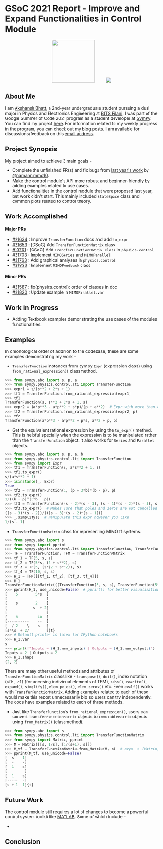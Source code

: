 # GSoC 2021 Report - Improve and Expand Functionalities in Control Module

<p align="center">
<img src=https://user-images.githubusercontent.com/53227127/130247629-81e83ef8-0d05-4f08-8edf-233abf8a1acb.png width=140 height=140></img>ㅤㅤㅤ<img src=https://user-images.githubusercontent.com/53227127/130246696-f7188bb7-3708-4b84-8f46-cc1119b6eb76.png></img>
</p>

<h2>About Me</h2>

I am [Akshansh Bhatt](https://www.github.com/akshanshbhatt), a 2nd-year undergraduate student pursuing a dual major in Physics and Electronics Engineering at [BITS Pilani](https://bits-pilani.ac.in/). I was part of the Google Summer of Code 2021 program as a student developer at [SymPy](https://github.com/sympy/sympy). You can find my project [here](https://summerofcode.withgoogle.com/projects/#6135134387961856). For information related to my weekly progress in the program, you can check out my [blog posts](https://gsoc-blog.akshansh.me/). I am available for discussions/feedback on this [email address](mailto:qaz.akshansh@gmail.com).

<h2>Project Synopsis</h2>

My project aimed to achieve 3 main goals -

- Complete the unfinished PR(s) and fix bugs from [last year's work](https://github.com/namannimmo10/Google-Summer-of-Code-with-SymPy) by [@namannimmo10](https://www.github.com/namannimmo10).
- Make the control module's API more robust and beginner-friendly by adding examples related to use cases.
- Add functionalities in the control module that were proposed last year, but work didn't start. This mainly included `StateSpace` class and common plots related to control theory.

<h2>Work Accomplished</h2>

#### Major PRs

- [#21634](https://github.com/sympy/sympy/pull/21634) : Improve `TransferFunction` docs and add `to_expr`
- [#21653](https://github.com/sympy/sympy/pull/21653) : [GSoC] Add `TransferFunctionMatrix` class
- [#19761](https://github.com/sympy/sympy/pull/19761) : [GSoC] Add `TransferFunctionMatrix class` in `physics.control`
- [#21703](https://github.com/sympy/sympy/pull/21703) : Implement `MIMOSeries` and `MIMOParallel`
- [#21763](https://github.com/sympy/sympy/pull/21763) : Add graphical analyses in `physics.control`
- [#21833](https://github.com/sympy/sympy/pull/21833) : Implement `MIMOFeedback` class

#### Minor PRs

- [#21587](https://github.com/sympy/sympy/pull/21587) : fix(physics.control): order of classes in doc
- [#21820](https://github.com/sympy/sympy/pull/21820) : Update example in `MIMOParallel.var`

<h2>Work in Progress</h2>

- Adding Textbook examples demonstrating the use cases of the modules functionalities.

<h2>Examples</h2>

In chronological order of addition to the codebase, these are some examples demonstrating my work -

- `TransferFunction` instances from sympy `Expr` (expression class) using `from_rational_expression()` classmethod.
```py
>>> from sympy.abc import s, p, a
>>> from sympy.physics.control.lti import TransferFunction
>>> expr1 = s/(s**2 + 2*s + 1)
>>> tf1 = TransferFunction.from_rational_expression(expr1)
>>> tf1
TransferFunction(s, s**2 + 2*s + 1, s)
>>> expr2 = (a*p**3 - a*p**2 + s*p)/(p + a**2)  # Expr with more than one variables
>>> tf2 = TransferFunction.from_rational_expression(expr2, p)
>>> tf2
TransferFunction(a*p**3 - a*p**2 + p*s, a**2 + p, p)
```

- Get the equivalent rational expression by using the `to_expr()` method. This is helpful specially when the expression is to be manipulated rather than the `TransferFunction` object. It also works for `Series` and `Parallel` objects.
```py
>>> from sympy.abc import s, p, a, b
>>> from sympy.physics.control.lti import TransferFunction
>>> from sympy import Expr
>>> tf1 = TransferFunction(s, a*s**2 + 1, s)
>>> tf1.to_expr()
s/(a*s**2 + 1)
>>> isinstance(_, Expr)
True
>>> tf2 = TransferFunction(1, (p + 3*b)*(b - p), p)
>>> tf2.to_expr()
1/((b - p)*(3*b + p))
>>> tf3 = TransferFunction((s - 2)*(s - 3), (s - 1)*(s - 2)*(s - 3), s)
>>> tf3.to_expr()  # Makes sure that poles and zeros are not cancelled atomatically
((s - 3)*(s - 2))/(((s - 3)*(s - 2)*(s - 1)))
>>> _.simplify()  # Manipulate this expr however you like
1/(s - 1)
```

- `TransferFunctionMatrix` class for representing MIMO tf systems.
```py
>>> from sympy.abc import s
>>> from sympy import pprint
>>> from sympy.physics.control.lti import TransferFunction, TransferFunctionMatrix
>>> TF = TransferFunction; TFM = TransferFunctionMatrix
>>> tf_1 = TF(5, s, s)
>>> tf_2 = TF(5*s, (2 + s**2), s)
>>> tf_3 = TF(5, (s*(2 + s**2)), s)
>>> tf_4 = TF(10, s, s)
>>> H_1 = TFM([[tf_1, tf_2], [tf_3, tf_4]])
>>> H_1
TransferFunctionMatrix(((TransferFunction(5, s, s), TransferFunction(5*s, s**2 + 2, s)), (TransferFunction(5, s*(s**2 + 2), s), TransferFunction(10, s, s))))
>>> pprint(H_1, use_unicode=False)  # pprint() for better visualization on terminal
[    5        5*s  ]   
[    -       ------]   
[    s        2    ]   
[            s  + 2]   
[                  ]   
[    5         10  ]   
[----------    --  ]   
[  / 2    \    s   ]   
[s*\s  + 2/        ]{t}
>>> # Default printer is latex for IPython notebooks
>>> H_1.var
s
>>> print(f"Inputs = {H_1.num_inputs} | Outputs = {H_1.num_outputs}")
Inputs = 2 | Outputs = 2
>>> H_1.shape
(2, 2)
```
  There are many other useful methods and attributes of `TransferFunctionMatrix` class like - `transpose()`, `doit()`, index notation (`a[b, c]`) (for accesing individual elements of TFM), `subs()`, `rewrite()`, `expand()`, `simplify()`, `elem_poles()`, `elem_zeros()` etc. Even `evalf()` works with `TransferFunctionMatrix`. Adding examples related to each of these would make this report unnecessarily big so users can try independently. The docs have examples related to each of these methods.

- Just like `TransferFunction`'s `from_rational_expression()`, users can convert `TransferFunctionMatrix` objects to `ImmutableMatrix` objects using `from_Matrix()` (classmethod).
```py
>>> from sympy.abc import s
>>> from sympy.physics.control.lti import TransferFunctionMatrix
>>> from sympy import Matrix, pprint
>>> M = Matrix([[s, 1/s], [1/(s+1), s]])
>>> M_tf = TransferFunctionMatrix.from_Matrix(M, s)  # args -> (Matrix, var)
>>> pprint(M_tf, use_unicode=False)
[  s    1]
[  -    -]
[  1    s]
[        ]
[  1    s]
[-----  -]
[s + 1  1]{t}
```

<h2>Future Work</h2>

The control module still requires a lot of changes to become a powerful control system toolkit like [MATLAB](https://www.mathworks.com/products/control.html). Some of which include -

- 

<h2>Conclusion</h2>
